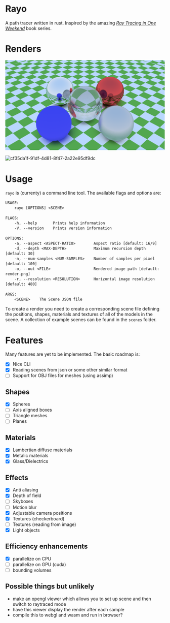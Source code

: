 # Rayo

A path tracer written in rust. Inspired by the amazing  [_Ray Tracing in One Weekend_](https://raytracing.github.io/) book series.

# Renders

![Best render](renders/checkered.png)

![cf35da1f-91df-4d81-8f47-2a22e95df9dc](https://user-images.githubusercontent.com/40536127/141806306-42c4c7f1-510e-4a13-9c7b-ece8fcc1a88d.png)

# Usage

`rayo` is (currenty) a command line tool. The available flags and options are:

```
USAGE:
    rayo [OPTIONS] <SCENE>

FLAGS:
    -h, --help       Prints help information
    -V, --version    Prints version information

OPTIONS:
    -a, --aspect <ASPECT-RATIO>        Aspect ratio [default: 16/9]
    -d, --depth <MAX-DEPTH>            Maximum recursion depth [default: 30]
    -n, --num-samples <NUM-SAMPLES>    Number of samples per pixel [default: 100]
    -o, --out <FILE>                   Rendered image path [default: render.png]
    -r, --resolution <RESOLUTION>      Horizontal image resolution [default: 480]

ARGS:
    <SCENE>    The Scene JSON file
```

To create a render you need to create a corresponding scene file defining the positions, shapes, materials and textures of all of the models in the scene. A collection of example scenes can be found in the `scenes` folder.

# Features

Many features are yet to be implemented. The basic roadmap is:

- [x] Nice CLI
- [x] Reading scenes from json or some other similar format
- [ ] Support for OBJ files for meshes (using assimp)

## Shapes

- [x] Spheres
- [ ] Axis aligned boxes
- [ ] Triangle meshes
- [ ] Planes

## Materials

- [x] Lambertian diffuse materials
- [x] Metalic materials
- [x] Glass/Dielectrics

## Effects

- [x] Anti aliasing
- [x] Depth of field
- [ ] Skyboxes
- [ ] Motion blur 
- [x] Adjustable camera positions
- [x] Textures (checkerboard)
- [ ] Textures (reading from image)
- [x] Light objects

## Efficiency enhancements

- [x] parallelize on CPU
- [ ] parallelize on GPU (cuda)
- [ ] bounding volumes

## Possible things but unlikely

- make an opengl viewer which allows you to set up scene and then switch to raytraced mode
- have this viewer display the render after each sample
- compile this to webgl and wasm and run in browser?


